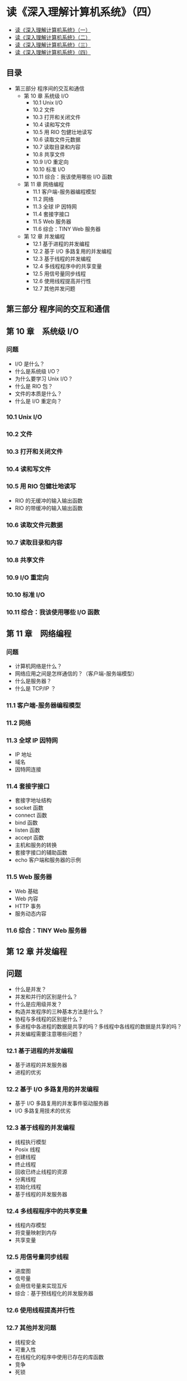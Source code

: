 # 读《深入理解计算机系统》（四）


- [读《深入理解计算机系统》（一）](https://github.com/ShannonChenCHN/what-is-computer-science/blob/master/posts/%E8%AF%BB%E3%80%8A%E6%B7%B1%E5%85%A5%E7%90%86%E8%A7%A3%E8%AE%A1%E7%AE%97%E6%9C%BA%E7%B3%BB%E7%BB%9F%E3%80%8B_01.md)
- [读《深入理解计算机系统》（二）](https://github.com/ShannonChenCHN/what-is-computer-science/blob/master/posts/%E8%AF%BB%E3%80%8A%E6%B7%B1%E5%85%A5%E7%90%86%E8%A7%A3%E8%AE%A1%E7%AE%97%E6%9C%BA%E7%B3%BB%E7%BB%9F%E3%80%8B_02.md)
- [读《深入理解计算机系统》（三）](https://github.com/ShannonChenCHN/what-is-computer-science/blob/master/posts/%E8%AF%BB%E3%80%8A%E6%B7%B1%E5%85%A5%E7%90%86%E8%A7%A3%E8%AE%A1%E7%AE%97%E6%9C%BA%E7%B3%BB%E7%BB%9F%E3%80%8B_03.md)
- [读《深入理解计算机系统》（四）](https://github.com/ShannonChenCHN/what-is-computer-science/blob/master/posts/%E8%AF%BB%E3%80%8A%E6%B7%B1%E5%85%A5%E7%90%86%E8%A7%A3%E8%AE%A1%E7%AE%97%E6%9C%BA%E7%B3%BB%E7%BB%9F%E3%80%8B_04.md)

## 目录

- 第三部分 程序间的交互和通信
  - 第 10 章 系统级 I/O
    - 10.1 Unix I/O
    - 10.2 文件
    - 10.3 打开和关闭文件
    - 10.4 读和写文件
    - 10.5 用 RIO 包健壮地读写
    - 10.6 读取文件元数据
    - 10.7 读取目录和内容
    - 10.8 共享文件
    - 10.9 I/O 重定向
    - 10.10 标准 I/O 
    - 10.11 综合：我该使用哪些 I/O 函数
  - 第 11 章 网络编程
    - 11.1 客户端-服务器编程模型
    - 11.2 网络
    - 11.3 全球 IP 因特网
    - 11.4 套接字接口
    - 11.5 Web 服务器
    - 11.6 综合：TINY Web 服务器
  - 第 12 章 并发编程
    - 12.1 基于进程的并发编程
    - 12.2 基于 I/O 多路复用的并发编程
    - 12.3 基于线程的并发编程
    - 12.4 多线程程序中的共享变量
    - 12.5 用信号量同步线程
    - 12.6 使用线程提高并行性
    - 12.7 其他并发问题


## 第三部分 程序间的交互和通信

## 第 10 章　系统级 I/O

### 问题
- I/O 是什么？
- 什么是系统级 I/O？
- 为什么要学习 Unix I/O？
- 什么是 RIO 包？
- 文件的本质是什么？
- 什么是 I/O 重定向？

### 10.1 Unix I/O

### 10.2 文件


### 10.3 打开和关闭文件


### 10.4 读和写文件


### 10.5 用 RIO 包健壮地读写

- RIO 的无缓冲的输入输出函数
- RIO 的带缓冲的输入输出函数

### 10.6 读取文件元数据


### 10.7 读取目录和内容


### 10.8 共享文件



### 10.9 I/O 重定向


### 10.10 标准 I/O 


### 10.11 综合：我该使用哪些 I/O 函数


## 第 11 章　网络编程

### 问题
- 计算机网络是什么？
- 网络应用之间是怎样通信的？（客户端-服务端模型）
- 什么是服务器？
- 什么是 TCP/IP ？


### 11.1 客户端-服务器编程模型



### 11.2 网络


### 11.3 全球 IP 因特网

- IP 地址
- 域名
- 因特网连接

### 11.4 套接字接口

- 套接字地址结构
- socket 函数
- connect 函数
- bind 函数
- listen 函数
- accept 函数
- 主机和服务的转换
- 套接字接口的辅助函数
- echo 客户端和服务器的示例

### 11.5 Web 服务器


- Web  基础
- Web 内容
- HTTP 事务
- 服务动态内容


### 11.6 综合：TINY Web 服务器



## 第 12 章 并发编程

## 问题
- 什么是并发？
- 并发和并行的区别是什么？
- 什么是应用级并发？
- 构造并发程序的三种基本方法是什么？
- 协程与多线程的区别是什么？
- 多进程中各进程的数据是共享的吗？多线程中各线程的数据是共享的吗？
- 并发编程需要注意哪些问题？

### 12.1 基于进程的并发编程

- 基于进程的并发服务器
- 进程的优劣


### 12.2 基于 I/O 多路复用的并发编程

- 基于 I/O 多路复用的并发事件驱动服务器
- I/O 多路复用技术的优劣

### 12.3 基于线程的并发编程

- 线程执行模型
- Posix 线程
- 创建线程
- 终止线程
- 回收已终止线程的资源
- 分离线程
- 初始化线程
- 基于线程的并发服务器

### 12.4 多线程程序中的共享变量

- 线程内存模型
- 将变量映射到内存
- 共享变量

### 12.5 用信号量同步线程

- 进度图
- 信号量
- 会用信号量来实现互斥
- 综合：基于预线程化的并发服务器


### 12.6 使用线程提高并行性


### 12.7 其他并发问题

- 线程安全
- 可重入性
- 在线程化的程序中使用已存在的库函数
- 竞争
- 死锁
